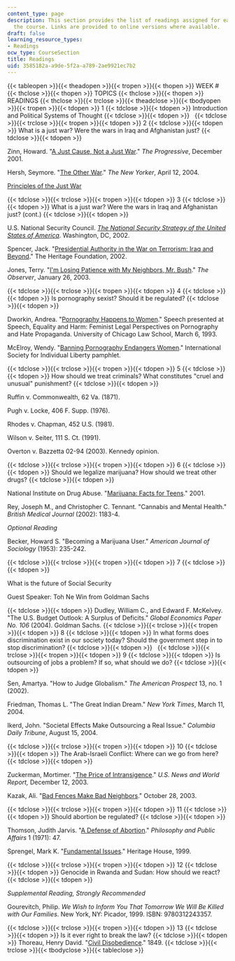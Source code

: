```yaml
---
content_type: page
description: This section provides the list of readings assigned for each week of
  the course. Links are provided to online versions where available.
draft: false
learning_resource_types:
- Readings
ocw_type: CourseSection
title: Readings
uid: 3585182a-a9de-5f2a-a789-2ae9921ec7b2
---
```

{{< tableopen >}}{{< theadopen >}}{{< tropen >}}{{< thopen >}}
WEEK #
{{< thclose >}}{{< thopen >}}
TOPICS
{{< thclose >}}{{< thopen >}}
READINGS
{{< thclose >}}{{< trclose >}}{{< theadclose >}}{{< tbodyopen >}}{{< tropen >}}{{< tdopen >}}
1
{{< tdclose >}}{{< tdopen >}}
Introduction and Political Systems of Thought
{{< tdclose >}}{{< tdopen >}}
 
{{< tdclose >}}{{< trclose >}}{{< tropen >}}{{< tdopen >}}
2
{{< tdclose >}}{{< tdopen >}}
What is a just war? Were the wars in Iraq and Afghanistan just?
{{< tdclose >}}{{< tdopen >}}

Zinn, Howard. "[A Just Cause, Not a Just War](http://www.commondreams.org/views/2001/11/09/just-cause-not-just-war)." *The Progressive*, December 2001.

Hersh, Seymore. "[The Other War](https://www.newyorker.com/magazine/2004/04/12/the-other-war)." *The New Yorker*, April 12, 2004.

[Principles of the Just War](http://www.mtholyoke.edu/acad/intrel/pol116/justwar.htm)

{{< tdclose >}}{{< trclose >}}{{< tropen >}}{{< tdopen >}}
3
{{< tdclose >}}{{< tdopen >}}
What is a just war? Were the wars in Iraq and Afghanistan just? (cont.)
{{< tdclose >}}{{< tdopen >}}

U.S. National Security Council. [*The National Security Strategy of the United States of America*](https://georgewbush-whitehouse.archives.gov/nsc/nss/2002/). Washington, DC, 2002.

Spencer, Jack. "[Presidential Authority in the War on Terrorism: Iraq and Beyond](http://www.heritage.org/middle-east/report/presidential-authority-the-war-terrorism-iraq-and-beyond)." The Heritage Foundation, 2002.

Jones, Terry. "[I'm Losing Patience with My Neighbors, Mr. Bush](http://observer.guardian.co.uk/comment/story/0,6903,882459,00.html)." *The Observer*, January 26, 2003.

{{< tdclose >}}{{< trclose >}}{{< tropen >}}{{< tdopen >}}
4
{{< tdclose >}}{{< tdopen >}}
Is pornography sexist? Should it be regulated?
{{< tdclose >}}{{< tdopen >}}

Dworkin, Andrea. "[Pornography Happens to Women](http://www.nostatusquo.com/ACLU/dworkin/PornHappens.html)." Speech presented at Speech, Equality and Harm: Feminist Legal Perspectives on Pornography and Hate Propaganda. University of Chicago Law School, March 6, 1993.

McElroy, Wendy. "[Banning Pornography Endangers Women](http://www.wendymcelroy.com/isil.htm)." International Society for Individual Liberty pamphlet.

{{< tdclose >}}{{< trclose >}}{{< tropen >}}{{< tdopen >}}
5
{{< tdclose >}}{{< tdopen >}}
How should we treat criminals? What constitutes "cruel and unusual" punishment?
{{< tdclose >}}{{< tdopen >}}

Ruffin v. Commonwealth, 62 Va. (1871).

Pugh v. Locke, 406 F. Supp. (1976).

Rhodes v. Chapman, 452 U.S. (1981).

Wilson v. Seiter, 111 S. Ct. (1991).

Overton v. Bazzetta 02-94 (2003). Kennedy opinion.

{{< tdclose >}}{{< trclose >}}{{< tropen >}}{{< tdopen >}}
6
{{< tdclose >}}{{< tdopen >}}
Should we legalize marijuana? How should we treat other drugs?
{{< tdclose >}}{{< tdopen >}}

National Institute on Drug Abuse. "[Marijuana: Facts for Teens](http://www.nida.nih.gov/marijbroch/marijteens.html)." 2001.

Rey, Joseph M., and Christopher C. Tennant. "Cannabis and Mental Health." *British Medical Journal* (2002): 1183-4.

*Optional Reading*

Becker, Howard S. "Becoming a Marijuana User." *American Journal of Sociology* (1953): 235-242.

{{< tdclose >}}{{< trclose >}}{{< tropen >}}{{< tdopen >}}
7
{{< tdclose >}}{{< tdopen >}}

What is the future of Social Security

Guest Speaker: Toh Ne Win from Goldman Sachs

{{< tdclose >}}{{< tdopen >}}
Dudley, William C., and Edward F. McKelvey. "The U.S. Budget Outlook: A Surplus of Deficits." *Global Economics Paper No. 106* (2004). Goldman Sachs.
{{< tdclose >}}{{< trclose >}}{{< tropen >}}{{< tdopen >}}
8
{{< tdclose >}}{{< tdopen >}}
In what forms does discrimination exist in our society today? Should the government step in to stop discrimination?
{{< tdclose >}}{{< tdopen >}}
 
{{< tdclose >}}{{< trclose >}}{{< tropen >}}{{< tdopen >}}
9
{{< tdclose >}}{{< tdopen >}}
Is outsourcing of jobs a problem? If so, what should we do?
{{< tdclose >}}{{< tdopen >}}

Sen, Amartya. "How to Judge Globalism." *The American Prospect* 13, no. 1 (2002).

Friedman, Thomas L. "The Great Indian Dream." *New York Times*, March 11, 2004.

Ikerd, John. "Societal Effects Make Outsourcing a Real Issue." *Columbia Daily Tribune*, August 15, 2004.

{{< tdclose >}}{{< trclose >}}{{< tropen >}}{{< tdopen >}}
10
{{< tdclose >}}{{< tdopen >}}
The Arab-Israeli Conflict: Where can we go from here?
{{< tdclose >}}{{< tdopen >}}

Zuckerman, Mortimer. "[The Price of Intransigence](http://connection.ebscohost.com/c/editorials/11615711/price-intransigence)." *U.S. News and World Report,* December 12, 2003.

Kazak, Ali. "[Bad Fences Make Bad Neighbors](http://www.palestinemonitor.org/spip/)." October 28, 2003.

{{< tdclose >}}{{< trclose >}}{{< tropen >}}{{< tdopen >}}
11
{{< tdclose >}}{{< tdopen >}}
Should abortion be regulated?
{{< tdclose >}}{{< tdopen >}}

Thomson, Judith Jarvis. "[A Defense of Abortion](http://www.utdallas.edu/)." *Philosophy and Public Affairs* 1 (1971): 47.

Sprengel, Mark K. "[Fundamental Issues](https://www.abortionfacts.com/fundamental-issues)." Heritage House, 1999.

{{< tdclose >}}{{< trclose >}}{{< tropen >}}{{< tdopen >}}
12
{{< tdclose >}}{{< tdopen >}}
Genocide in Rwanda and Sudan: How should we react?
{{< tdclose >}}{{< tdopen >}}

*Supplemental Reading, Strongly Recommended*

Gourevitch, Philip. *We Wish to Inform You That Tomorrow We Will Be Killed with Our Families*. New York, NY: Picador, 1999. ISBN: 9780312243357.

{{< tdclose >}}{{< trclose >}}{{< tropen >}}{{< tdopen >}}
13
{{< tdclose >}}{{< tdopen >}}
Is it ever right to break the law?
{{< tdclose >}}{{< tdopen >}}
Thoreau, Henry David. "[Civil Disobedience](https://www.ibiblio.org/ebooks/Thoreau/Civil%20Disobedience.pdf)." 1849.
{{< tdclose >}}{{< trclose >}}{{< tbodyclose >}}{{< tableclose >}}